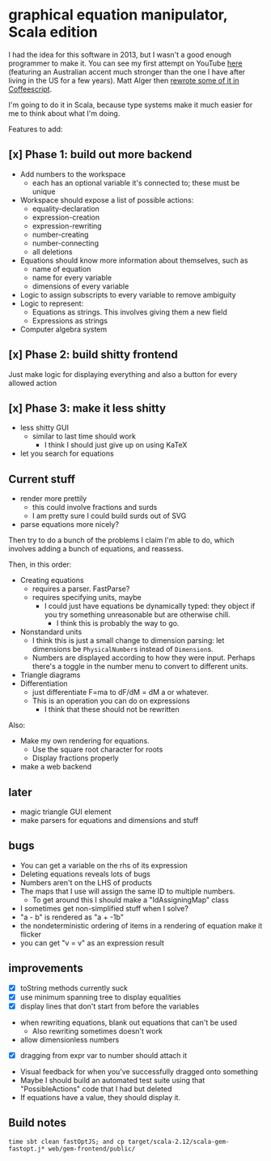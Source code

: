 # graphical equation manipulator, Scala edition

I had the idea for this software in 2013, but I wasn't a good enough programmer to make it. You can see my first attempt
on YouTube [here](https://www.youtube.com/watch?v=16eiGLrX248)
(featuring an Australian accent much stronger than the one I have after living in the US for a few years). Matt Alger then
[rewrote some of it in Coffeescript](https://github.com/MatthewJA/Graphical-Equation-Manipulator).

I'm going to do it in Scala, because type systems make it much easier for me to think about what I'm doing.

Features to add:

## [x] Phase 1: build out more backend

- Add numbers to the workspace
  - each has an optional variable it's connected to; these must be unique
- Workspace should expose a list of possible actions:
  - equality-declaration
  - expression-creation
  - expression-rewriting
  - number-creating
  - number-connecting
  - all deletions
- Equations should know more information about themselves, such as
  - name of equation
  - name for every variable
  - dimensions of every variable
- Logic to assign subscripts to every variable to remove ambiguity
- Logic to represent:
  - Equations as strings. This involves giving them a new field
  - Expressions as strings
- Computer algebra system

## [x] Phase 2: build shitty frontend

Just make logic for displaying everything and also a button for every allowed action


## [x] Phase 3: make it less shitty

- less shitty GUI
  - similar to last time should work
    - I think I should just give up on using KaTeX
- let you search for equations

## Current stuff

- render more prettily
  - this could involve fractions and surds
  - I am pretty sure I could build surds out of SVG
- parse equations more nicely?

Then try to do a bunch of the problems I claim I'm able to do, which involves adding a bunch of equations, and reassess.

Then, in this order:

- Creating equations
  - requires a parser. FastParse?
  - requires specifying units, maybe
    - I could just have equations be dynamically typed: they object if you try something unreasonable but are otherwise chill.
      - I think this is probably the way to go.
- Nonstandard units
  - I think this is just a small change to dimension parsing: let dimensions be `PhysicalNumber`s instead of `Dimension`s.
  - Numbers are displayed according to how they were input. Perhaps there's a toggle in the number menu to convert to different units.
- Triangle diagrams
- Differentiation
  - just differentiate F=ma to dF/dM = dM a or whatever.
  - This is an operation you can do on expressions
    - I think that these should not be rewritten

Also:

- Make my own rendering for equations.
  - Use the square root character for roots
  - Display fractions properly
- make a web backend

## later

- magic triangle GUI element
- make parsers for equations and dimensions and stuff

## bugs

- You can get a variable on the rhs of its expression
- Deleting equations reveals lots of bugs
- Numbers aren't on the LHS of products
- The maps that I use will assign the same ID to multiple numbers.
    - To get around this I should make a "IdAssigningMap" class
- I sometimes get non-simplified stuff when I solve?
- "a - b" is rendered as "a + -1b"
- the nondeterministic ordering of items in a rendering of equation make it flicker
- you can get "v = v" as an expression result

## improvements

- [x] toString methods currently suck
- [x] use minimum spanning tree to display equalities
- [x] display lines that don't start from before the variables
- when rewriting equations, blank out equations that can't be used
  - Also rewriting sometimes doesn't work
- allow dimensionless numbers
- [x] dragging from expr var to number should attach it
- Visual feedback for when you've successfully dragged onto something
- Maybe I should build an automated test suite using that "PossibleActions" code that I had but deleted
- If equations have a value, they should display it.

## Build notes

    time sbt clean fastOptJS; and cp target/scala-2.12/scala-gem-fastopt.j* web/gem-frontend/public/


